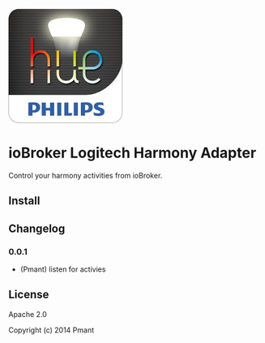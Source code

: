 ![Logo](admin/harmony.jpeg)
# ioBroker Logitech Harmony Adapter

Control your harmony activities from ioBroker.

## Install

## Changelog
### 0.0.1
* (Pmant) listen for activies

## License

Apache 2.0

Copyright (c) 2014 Pmant



